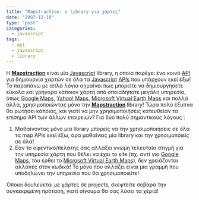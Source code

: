 ```yaml
---
title: "Mapstraction: η library για χάρτες"
date: "2007-12-10"
type: "post"
categories:
  - javascript
tags:
  - api
  - javascript
  - library
---
```


Η [**Mapstraction**](http://www.mapstraction.com/ "Μapstraction Javascript library") είναι μία [Javascript](http://en.wikipedia.org/wiki/JavaScript "Javascript in wiki") library, η οποία παρέχει ένα κοινό [API](http://en.wikipedia.org/wiki/Application_programming_interface "What is API") για δημιουργία χαρτών σε όλα τα [Javascript](http://en.wikipedia.org/wiki/Javascript "What is Javascript") [APIs](http://en.wikipedia.org/wiki/Application_programming_interface "What is API") που υπάρχουν εκεί έξω! Το παραπάνω με απλά λόγια σημαίνει πως μπορείτε να δημιουργήσετε εύκολα και γρήγορα κάποιον χάρτη από οποιαδήποτε μεγάλη υπηρεσία, όπως [Google Maps](http://maps.google.com/ "Google Maps"), [Yahoo! Maps](http://maps.yahoo.com/ "Yahoo! Maps"), [Microsoft Virtual Earth Maps](http://maps.live.com/ "Microsoft Virtual Earth Maps") και πολλά άλλα, χρησιμοποιώντας μόνο την [**Mapstraction**](http://www.mapstraction.com/ "Mapstraction Javascript library") library! Τώρα πολύ έξυπνα θα ρωτήσει κάποιος, και γιατί να μην χρησιμοποιήσεις κατευθείαν τα επίσημα API των άλλων εταιρειών? Για δύο πολύ σημαντικούς λόγους :

1. Μαθαίνοντας μόνο μία library μπορείς να την χρησιμοποιήσεις σε όλα τα map APIs εκεί έξω, άρα μαθαίνεις μία library και την χρησιμοποιείς σε όλα!
2. Εάν το αφεντικό/πελάτης σας αλλάξει γνώμη τελευταία στιγμή για την υπηρεσία χάρτη που θέλει να έχει το site (πχ. αντί για [Google Maps](http://maps.google.com/ "Google Maps"), του έρθει το [Microsoft Virtual Earth Maps](http://maps.live.com/ "Microsoft Virtual Earth Maps")), δεν χρειάζονται αλλαγές στον κωδικά! Το μόνο που αλλάζει είναι μια γραμμή που υποδηλώνει την υπηρεσία που θα χρησιμοποιείτε!

Όποιοι δουλεύεται με χάρτες σε projects, σκεφτείτε σοβαρά την συγκεκριμένη πρόταση, γιατί σίγουρα θα σας λύσει τα χέρια!
